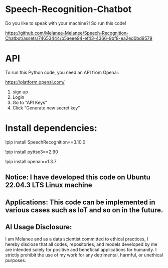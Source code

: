 # Speech-Recognition-Chatbot

Do you like to speak with your machine?! So run this code!

https://github.com/Melanee-Melanee/Speech-Recognition-Chatbot/assets/74653444/b5aeee94-ef43-4366-9bf8-ea2ed0bd9579


# API

To run this Python code, you need an API from Openai: 

https://platform.openai.com/

1. sign up
2. Login
3. Go to "API Keys"
4. Click "Generate new secret key"



  # Install dependencies: 
  
 !pip install SpeechRecognition==3.10.0
 
 !pip install pyttsx3==2.90
 
 !pip install openai==1.3.7

## Notice: I have developed this code on Ubuntu 22.04.3 LTS Linux machine 

## Applications: This code can be implemented in various cases such as IoT and so on in the future. 

## AI Usage Disclosure:

I am Melanee and as a data scientist committed to ethical practices, I hereby disclose that all codes, repositories, and models developed by me are intended solely for positive and beneficial applications for humanity. I strictly prohibit the use of my work for any detrimental, harmful, or unethical purposes.

